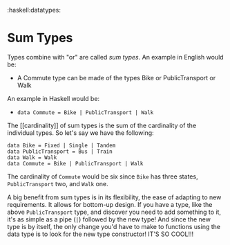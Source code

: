 :haskell:datatypes:

# Sum Types

Types combine with "or" are called *sum types*.
An example in English would be:
- A Commute type can be made of the types Bike or PublicTransport or Walk

An example in Haskell would be:
- `data Commute = Bike | PublicTransport | Walk`

The [[cardinality]] of sum types is the sum of the cardinality of the individual types.
So let's say we have the following:
```
data Bike = Fixed | Single | Tandem
data PublicTransport = Bus | Train
data Walk = Walk
data Commute = Bike | PublicTransport | Walk
```
The cardinality of `Commute` would be six since `Bike` has three states, `PublicTransport` two, and `Walk` one.

A big benefit from sum types is in its flexibility, the ease of adapting to new requirements.
It allows for bottom-up design.
If you have a type, like the above `PublicTransport` type, and discover you need to add something to it, it's as simple as a pipe (`|`) followed by the new type!
And since the new type is by itself, the only change you'd have to make to functions using the data type is to look for the new type constructor!
IT'S SO COOL!!!
